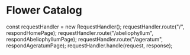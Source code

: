 # Flower Catalog
 const requestHandler = new RequestHandler();
  requestHandler.route("/", respondHomePage);
  requestHandler.route("/abeliophyllum", respondAbeliophyllumPage);
  requestHandler.route("/ageratum", respondAgeratumPage);
  requestHandler.handle(request, response);
